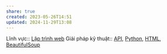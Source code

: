 ```yaml
---
share: true
created: 2023-05-26T14:51
updated: 2024-11-29T13:08
---
```

Lĩnh vực:: [Lập trình web](../../../L%C4%A9nh%20v%E1%BB%B1c/L%E1%BA%ADp%20tr%C3%ACnh%20web.md)
Giải pháp kỹ thuật:: [API](API.md), [Python](Python.md), [HTML](HTML.md), [BeautifulSoup](BeautifulSoup.md)